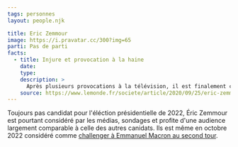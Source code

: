```yaml
---
tags: personnes
layout: people.njk

title: Eric Zemmour
image: https://i.pravatar.cc/300?img=65
parti: Pas de parti
facts:
  - title: Injure et provocation à la haine
    date:
    type:
    description: >
      Après plusieurs provocations à la télévision, il est finalement condamné. 
    source: https://www.lemonde.fr/societe/article/2020/09/25/eric-zemmour-condamne-a-10-000-euros-d-amende-pour-injure-et-provocation-a-la-haine_6053635_3224.html
---
```


Toujours pas candidat pour l'éléction présidentielle de 2022, Éric Zemmour est pourtant considéré par les médias, sondages et profite d'une audience largement comparable à celle des autres canidats. Ils est même en octobre 2022 considéré comme [challenger à Emmanuel Macron au second tour](https://www.lefigaro.fr/elections/presidentielles/un-sondage-donne-pour-la-premiere-fois-eric-zemmour-qualifie-au-second-tour-20211006).